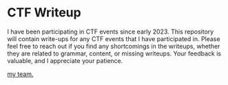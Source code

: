 # CTF Writeup

I have been participating in CTF events since early 2023.
This repository will contain write-ups for any CTF events that I have participated in.
Please feel free to reach out if you find any shortcomings in the writeups, whether they are related to grammar, content, or missing writeups. Your feedback is valuable, and I appreciate your patience.

[my team.](https://ctftime.org/team/220928)
